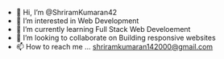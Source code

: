 - 👋 Hi, I’m @ShriramKumaran42
- 👀 I’m interested in Web Development
- 🌱 I’m currently learning Full Stack Web Develoement 
- 💞️ I’m looking to collaborate on Building responsive websites
- 📫 How to reach me ... shriramkumaran142000@gmail.com

<!---
ShriramKumaran42/ShriramKumaran42 is a ✨ special ✨ repository because its `README.md` (this file) appears on your GitHub profile.
You can click the Preview link to take a look at your changes.
--->

